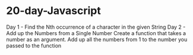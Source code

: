 # 20-day-Javascript

Day 1 - Find the Nth occurrence of a character in the given String
Day 2 - Add up the Numbers from a Single Number
Create a function that takes a number as an argument.
Add up all the numbers from 1 to the number you passed to the function
